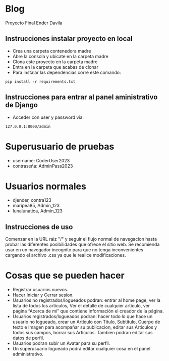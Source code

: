 # Blog
Proyecto Final Ender Davila

## Instrucciones instalar proyecto en local
+ Crea una carpeta contenedora madre
+ Abre la consola y ubicate en la carpeta madre
+ Clona este proyecto en la carpeta madre
+ Entra en la carpeta que acabas de clonar
+ Para instalar las dependencias corre este comando:

```
pip install -r requirements.txt
```

## Instrucciones para entrar al panel aministrativo de Django
+ Acceder con user y password via:
```
127.0.0.1:8000/admin
```

# Superusuario de pruebas
+ username: CoderUser2023
+ contraseña: AdminPass2023

# Usuarios normales
+ djender, contra123
+ maripea85, Admin_123
+ lunalunatica, Admin_123

## Instrucciones de uso
Comenzar en la URL raiz "/" y seguir el flujo normal de navegacion hasta probar las diferentes posibilidades que ofrece el sitio web. Se recomienda usar en un navegador incognito para que no tenga inconvenientes cargando el archivo .css ya que le realice modificaciones.

# Cosas que se pueden hacer
+ Registrar usuarios nuevos.
+ Hacer Iniciar y Cerrar sesion.
+ Usuarios no registrados/logueados podran: entrar al home page, ver la lista de todos los artículos, Ver el detalle de cualquier artículo, ver página “Acerca de mi” que contiene información el creador de la página.
+ Usuarios registrados/logueados podran: hacer todo lo que hace un usuario no logueado, crear un Artículo con Titulo, Subtitulo, Cuerpo de texto e Imagen para acompañar su publicacion, editar sus Artículos y todos sus campos, borrar sus Articulos. Tambien podran editar sus datos de perfil.
+ Usuarios podran subir un Avatar para su perfil.
+ Un superusuario logueado podrá editar cualquier cosa en el panel administrativo.


